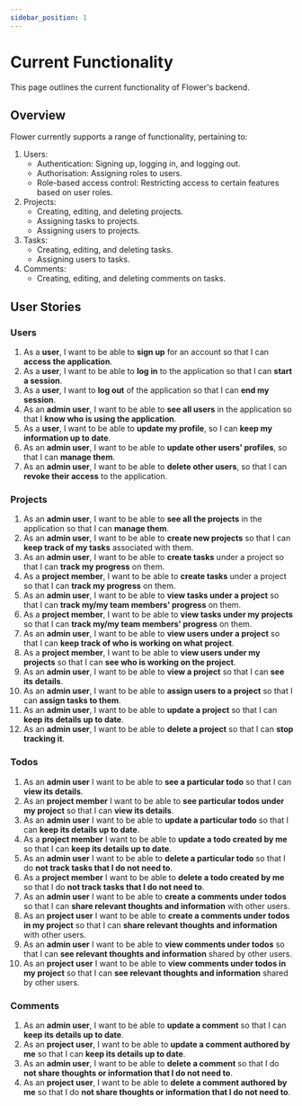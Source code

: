 ```yaml
---
sidebar_position: 1
---
```


# Current Functionality

This page outlines the current functionality of Flower's backend.

## Overview

Flower currently supports a range of functionality, pertaining to:

1. Users:
   - Authentication: Signing up, logging in, and logging out.
   - Authorisation: Assigning roles to users.
   - Role-based access control: Restricting access to certain features based on user roles.
2. Projects:
   - Creating, editing, and deleting projects.
   - Assigning tasks to projects.
   - Assigning users to projects.
3. Tasks:
   - Creating, editing, and deleting tasks.
   - Assigning users to tasks.
4. Comments:
   - Creating, editing, and deleting comments on tasks.

## User Stories

### Users

1. As a **user**, I want to be able to **sign up** for an account so that I can **access the application**.
2. As a **user**, I want to be able to **log in** to the application so that I can **start a session**.
3. As a **user**, I want to **log out** of the application so that I can **end my session**.
4. As an **admin user**, I want to be able to **see all users** in the application so that I **know who is using the application**.
6. As a **user**, I want to be able to **update my profile**, so I can **keep my information up to date**.
7. As an **admin user**, I want to be able to **update other users' profiles**, so that I can **manage them**.
8. As an **admin user**, I want to be able to **delete other users**, so that I can **revoke their access** to the application.

### Projects

1. As an **admin user**, I want to be able to **see all the projects** in the application so that I can **manage them**.
2. As an **admin user**, I want to be able to **create new projects** so that I can **keep track of my tasks** associated with them.
3. As an **admin user**, I want to be able to **create tasks** under a project so that I can **track my progress** on them.
4. As a **project member**, I want to be able to **create tasks** under a project so that I can **track my progress** on them.
5. As an **admin user**, I want to be able to **view tasks under a project** so that I can **track my/my team members' progress** on them.
6. As a **project member**, I want to be able to **view tasks under my projects** so that I can **track my/my team members' progress** on them.
7. As an **admin user**, I want to be able to **view users under a project** so that I can **keep track of who is working on what project**.
8. As a **project member**, I want to be able to **view users under my projects** so that I can **see who is working on the project**.
9. As an **admin user**, I want to be able to **view a project** so that I can **see its details**.
10. As an **admin user**, I want to be able to **assign users to a project** so that I can **assign tasks to them**.
11. As an **admin user**, I want to be able to **update a project** so that I can **keep its details up to date**.
12. As an **admin user**, I want to be able to **delete a project** so that I can **stop tracking it**.

### Todos

1. As an **admin user** I want to be able to **see a particular todo** so that I can **view its details**.
2. As an **project member** I want to be able to **see particular todos under my project** so that I can **view its details**.
3. As an **admin user** I want to be able to **update a particular todo** so that I can **keep its details up to date**.
4. As a **project member** I want to be able to **update a todo created by me** so that I can **keep its details up to date**.
5. As an **admin user** I want to be able to **delete a particular todo** so that I do **not track tasks that I do not need to**.
6. As a **project member** I want to be able to **delete a todo created by me** so that I do **not track tasks that I do not need to**.
7. As an **admin user** I want to be able to **create a comments under todos** so that I can **share relevant thoughts and information** with other users.
8. As an **project user** I want to be able to **create a comments under todos in my project** so that I can **share relevant thoughts and information** with other users.
9. As an **admin user** I want to be able to **view comments under todos** so that I can **see relevant thoughts and information** shared by other users.
10. As an **project user** I want to be able to **view comments under todos in my project** so that I can **see relevant thoughts and information** shared by other users.

### Comments

1. As an **admin user**, I want to be able to **update a comment** so that I can **keep its details up to date**.
2. As an **project user**, I want to be able to **update a comment authored by me** so that I can **keep its details up to date**.
3. As an **admin user**, I want to be able to **delete a comment** so that I do **not share thoughts or information that I do not need to**.
4. As an **project user**, I want to be able to **delete a comment authored by me** so that I do **not share thoughts or information that I do not need to**.
